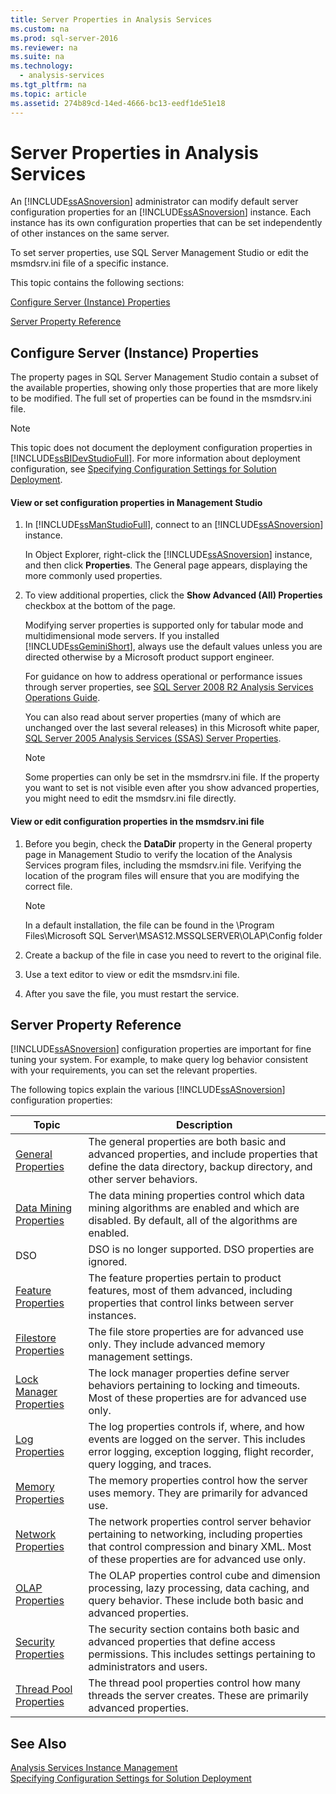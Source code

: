 ```yaml
---
title: Server Properties in Analysis Services
ms.custom: na
ms.prod: sql-server-2016
ms.reviewer: na
ms.suite: na
ms.technology: 
  - analysis-services
ms.tgt_pltfrm: na
ms.topic: article
ms.assetid: 274b89cd-14ed-4666-bc13-eedf1de51e18
---
```

# Server Properties in Analysis Services
  An [!INCLUDE[ssASnoversion](../../Token\Other/ssASnoversion_md.md)] administrator can modify default server configuration properties for an [!INCLUDE[ssASnoversion](../../Token\Other/ssASnoversion_md.md)] instance. Each instance has its own configuration properties that can be set independently of other instances on the same server.  
  
 To set server properties, use SQL Server Management Studio or edit the msmdsrv.ini file of a specific instance.  
  
 This topic contains the following sections:  
  
 [Configure Server (Instance) Properties](#bkmk_config)  
  
 [Server Property Reference](#bkmk_ref)  
  
##  <a name="bkmk_config"></a> Configure Server \(Instance\) Properties  
 The property pages in SQL Server Management Studio contain a subset of the available properties, showing only those properties that are more likely to be modified. The full set of properties can be found in the msmdsrv.ini file.  
  
> [!NOTE]  
>  This topic does not document the deployment configuration properties in [!INCLUDE[ssBIDevStudioFull](../../Token\Other/ssBIDevStudioFull_md.md)]. For more information about deployment configuration, see [Specifying Configuration Settings for Solution Deployment](../../Topics\TopicNameNotContainA/Specifying-Configuration-Settings-for-Solution-Deployment.md).  
  
#### View or set configuration properties in Management Studio  
  
1.  In [!INCLUDE[ssManStudioFull](../../Token\Other/ssManStudioFull_md.md)], connect to an [!INCLUDE[ssASnoversion](../../Token\Other/ssASnoversion_md.md)] instance.  
  
     In Object Explorer, right\-click the [!INCLUDE[ssASnoversion](../../Token\Other/ssASnoversion_md.md)] instance, and then click **Properties**. The General page appears, displaying the more commonly used properties.  
  
2.  To view additional properties, click the **Show Advanced \(All\) Properties** checkbox at the bottom of the page.  
  
     Modifying server properties is supported only for tabular mode and multidimensional mode servers. If you installed [!INCLUDE[ssGeminiShort](../../Token\Other/ssGeminiShort_md.md)], always use the default values unless you are directed otherwise by a Microsoft product support engineer.  
  
     For guidance on how to address operational or performance issues through server properties, see [SQL Server 2008 R2 Analysis Services Operations Guide](http://go.microsoft.com/fwlink/?LinkID=225539).  
  
     You can also read about server properties \(many of which are unchanged over the last several releases\) in this Microsoft white paper, [SQL Server 2005 Analysis Services \(SSAS\) Server Properties](http://go.microsoft.com/fwlink/?LinkID=199102).  
  
    > [!NOTE]  
    >  Some properties can only be set in the msmdrsrv.ini file. If the property you want to set is not visible even after you show advanced properties, you might need to edit the msmdsrv.ini file directly.  
  
#### View or edit configuration properties in the msmdsrv.ini file  
  
1.  Before you begin, check the **DataDir** property in the General property page in Management Studio to verify the location of the Analysis Services program files, including the msmdsrv.ini file. Verifying the location of the program files will ensure that you are modifying the correct file.  
  
    > [!NOTE]  
    >  In a default installation, the file can be found in the \\Program Files\\Microsoft SQL Server\\MSAS12.MSSQLSERVER\\OLAP\\Config folder  
  
2.  Create a backup of the file in case you need to revert to the original file.  
  
3.  Use a text editor to view or edit the msmdsrv.ini file.  
  
4.  After you save the file, you must restart the service.  
  
##  <a name="bkmk_ref"></a> Server Property Reference  
 [!INCLUDE[ssASnoversion](../../Token\Other/ssASnoversion_md.md)] configuration properties are important for fine tuning your system. For example, to make query log behavior consistent with your requirements, you can set the relevant properties.  
  
 The following topics explain the various [!INCLUDE[ssASnoversion](../../Token\Other/ssASnoversion_md.md)] configuration properties:  
  
|Topic|Description|  
|-----------|-----------------|  
|[General Properties](../../Topics\TopicNameNotContainA/General-Properties.md)|The general properties are both basic and advanced properties, and include properties that define the data directory, backup directory, and other server behaviors.|  
|[Data Mining Properties](../../Topics\TopicNameNotContainA/Data-Mining-Properties.md)|The data mining properties control which data mining algorithms are enabled and which are disabled. By default, all of the algorithms are enabled.|  
|DSO|DSO is no longer supported. DSO properties are ignored.|  
|[Feature Properties](../../Topics\TopicNameNotContainA/Feature-Properties.md)|The feature properties pertain to product features, most of them advanced, including properties that control links between server instances.|  
|[Filestore Properties](../../Topics\TopicNameNotContainA/Filestore-Properties.md)|The file store properties are for advanced use only. They include advanced memory management settings.|  
|[Lock Manager Properties](../../Topics\TopicNameNotContainA/Lock-Manager-Properties.md)|The lock manager properties define server behaviors pertaining to locking and timeouts. Most of these properties are for advanced use only.|  
|[Log Properties](../../Topics\TopicNameNotContainA/Log-Properties.md)|The log properties controls if, where, and how events are logged on the server. This includes error logging, exception logging, flight recorder, query logging, and traces.|  
|[Memory Properties](../../Topics\TopicNameNotContainA/Memory-Properties.md)|The memory properties control how the server uses memory. They are primarily for advanced use.|  
|[Network Properties](../../Topics\TopicNameNotContainA/Network-Properties.md)|The network properties control server behavior pertaining to networking, including properties that control compression and binary XML. Most of these properties are for advanced use only.|  
|[OLAP Properties](../../Topics\TopicNameNotContainA/OLAP-Properties.md)|The OLAP properties control cube and dimension processing, lazy processing, data caching, and query behavior. These include both basic and advanced properties.|  
|[Security Properties](../../Topics\TopicNameNotContainA/Security-Properties.md)|The security section contains both basic and advanced properties that define access permissions. This includes settings pertaining to administrators and users.|  
|[Thread Pool Properties](../../Topics\TopicNameNotContainA/Thread-Pool-Properties.md)|The thread pool properties control how many threads the server creates. These are primarily advanced properties.|  
  
## See Also  
 [Analysis Services Instance Management](../../Topics\TopicNameNotContainA/Analysis-Services-Instance-Management.md)   
 [Specifying Configuration Settings for Solution Deployment](../../Topics\TopicNameNotContainA/Specifying-Configuration-Settings-for-Solution-Deployment.md)  
  
  